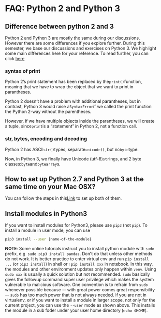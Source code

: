 # FAQ: Python 2 and Python 3

## Difference between python 2 and 3

Python 2 and Python 3 are mostly the same during our discussions. However there are some differences if you explore further. During this semester, we base our discussions and exercises on Python 3. We highlight some main differences here for your reference. To read further, you can click [here](http://sebastianraschka.com/Articles/2014_python_2_3_key_diff.html#the-print-function)

### syntax of print

Python 2’s print statement has been replaced by the`print()`function, meaning that we have to wrap the object that we want to print in parantheses.

Python 2 doesn’t have a problem with additional parantheses, but in contrast, Python 3 would raise a`SyntaxError`if we called the print function the Python 2-way without the parentheses.

However, if we have multiple objects inside the parantheses, we will create a tuple, since`print`is a “statement” in Python 2, not a function call.

### str, bytes, encoding and decoding

Python 2 has ASCII`str()`types, separate`unicode()`, but no`byte`type.

Now, in Python 3, we finally have Unicode \(utf-8\)`str`ings, and 2 byte classes:`byte`and`bytearray`s.

## How to set up Python 2.7 and Python 3 at the same time on your Mac OSX?

You can follow the steps in this[Link](https://stringpiggy.hpd.io/mac-osx-python3-dual-install/#step1) to set up both of them.

## Install modules in Python3

If you want to install modules for Python3, please use `pip3` (not `pip`). To install a module in user mode, you can use

```bash
pip3 install --user {name-of-the-module}
```

**NOTE**: Some online tutorials instruct you to install python module with `sudo` prefix, e.g. `sudo pip3 install pandas`. Don't do that unless other methods do not work. It is better practice to enter virtual env and run `pip install ...` (or `pip3 install`) in shell or `!pip install xxx` in notebook. In this way, the modules and other environment updates only happen within `venv`. Using `sudo xxx` is usually a quick solution but not recommended. `sudo` basically gives the followup command super user privilege which makes the system vulnerable to malicious software. One convention is to refrain from `sudo` whenever possible because -- with great power comes great responsibility -- `sudo` has too much power that is not always needed. If you are not in virtualenv, or if you want to install a module in larger scope, not only for the current project, you can use the `--user` mode as shown above. This installs the module in a sub foder under your user home directory (`echo $HOME`).